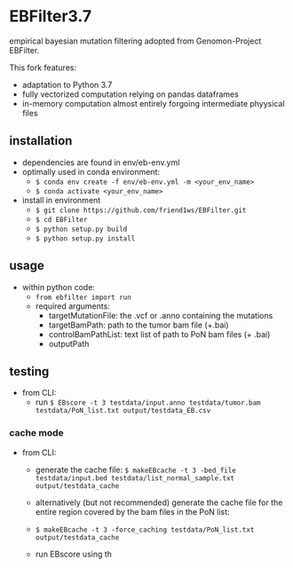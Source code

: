 # EBFilter3.7
empirical bayesian mutation filtering adopted from Genomon-Project EBFilter.

This fork features:
* adaptation to Python 3.7
* fully vectorized computation relying on pandas dataframes
* in-memory computation almost entirely forgoing intermediate phyysical files

## installation
+ dependencies are found in env/eb-env.yml
+ optimally used in conda environment:
  * `$ conda env create -f env/eb-env.yml -m <your_env_name>`
  * `$ conda activate <your_env_name>`
+ install in environment
  * `$ git clone https://github.com/friend1ws/EBFilter.git`
  * `$ cd EBFilter`
  * `$ python setup.py build`
  * `$ python setup.py install`
  
## usage
+ within python code:
  * `from ebfilter import run`
  * required arguments:
    * targetMutationFile: the .vcf or .anno containing the mutations
    * targetBamPath: path to the tumor bam file (+.bai)
    * controlBamPathList: text list of path to PoN bam files (+ .bai)
    * outputPath


## testing
+ from CLI:
  * run `$ EBscore -t 3 testdata/input.anno testdata/tumor.bam testdata/PoN_list.txt output/testdata_EB.csv`

### cache mode
+ from CLI:
  * generate the cache file: `$ makeEBcache -t 3 -bed_file testdata/input.bed testdata/list_normal_sample.txt output/testdata_cache`
  * alternatively (but not recommended) generate the cache file for the entire region covered by the bam files in the PoN list:
  * `$ makeEBcache -t 3 -force_caching testdata/PoN_list.txt output/testdata_cache`

  * run EBscore using th
